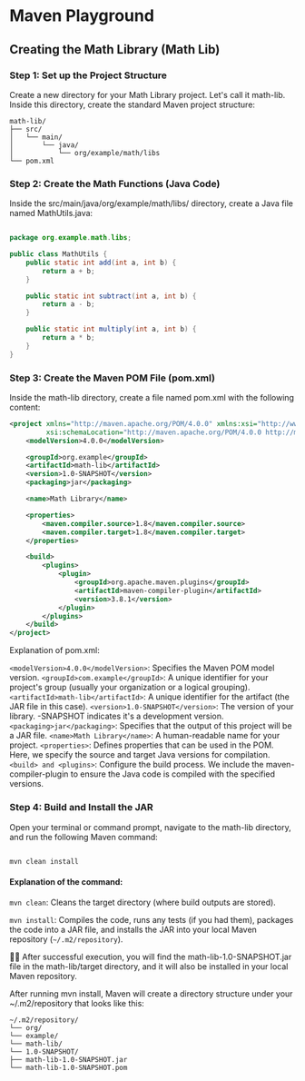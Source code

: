 # Maven Playground

## Creating the Math Library (Math Lib)

### Step 1: Set up the Project Structure

Create a new directory for your Math Library project. Let's call it math-lib. Inside this directory, create the standard Maven project structure:

```
math-lib/
├── src/
│   └── main/
│       └── java/
│           └── org/example/math/libs
└── pom.xml
```

### Step 2: Create the Math Functions (Java Code)

Inside the src/main/java/org/example/math/libs/ directory, create a Java file named MathUtils.java:

```java

package org.example.math.libs;

public class MathUtils {
    public static int add(int a, int b) {
        return a + b;
    }

    public static int subtract(int a, int b) {
        return a - b;
    }

    public static int multiply(int a, int b) {
        return a * b;
    }
}
```

### Step 3: Create the Maven POM File (pom.xml)

Inside the math-lib directory, create a file named pom.xml with the following content:

```XML
<project xmlns="http://maven.apache.org/POM/4.0.0" xmlns:xsi="http://www.w3.org/2001/XMLSchema-instance"
         xsi:schemaLocation="http://maven.apache.org/POM/4.0.0 http://maven.apache.org/xsd/maven-4.0.0.xsd">
    <modelVersion>4.0.0</modelVersion>

    <groupId>org.example</groupId>
    <artifactId>math-lib</artifactId>
    <version>1.0-SNAPSHOT</version>
    <packaging>jar</packaging>

    <name>Math Library</name>

    <properties>
        <maven.compiler.source>1.8</maven.compiler.source>
        <maven.compiler.target>1.8</maven.compiler.target>
    </properties>

    <build>
        <plugins>
            <plugin>
                <groupId>org.apache.maven.plugins</groupId>
                <artifactId>maven-compiler-plugin</artifactId>
                <version>3.8.1</version>
            </plugin>
        </plugins>
    </build>
</project>
```
Explanation of pom.xml:

```<modelVersion>4.0.0</modelVersion>```: Specifies the Maven POM model version.
```<groupId>com.example</groupId>```: A unique identifier for your project's group (usually your organization or a logical grouping).
```<artifactId>math-lib</artifactId>```: A unique identifier for the artifact (the JAR file in this case).
```<version>1.0-SNAPSHOT</version>```: The version of your library. -SNAPSHOT indicates it's a development version.
```<packaging>jar</packaging>```: Specifies that the output of this project will be a JAR file.
```<name>Math Library</name>```: A human-readable name for your project.
```<properties>```: Defines properties that can be used in the POM. Here, we specify the source and target Java versions for compilation.
```<build> and <plugins>```: Configure the build process. We include the maven-compiler-plugin to ensure the Java code is compiled with the specified versions.

### Step 4: Build and Install the JAR

Open your terminal or command prompt, navigate to the math-lib directory, and run the following Maven command:

```Bash

mvn clean install
```

#### Explanation of the command:

```mvn clean```: Cleans the target directory (where build outputs are stored).

```mvn install```: Compiles the code, runs any tests (if you had them), packages the code into a JAR file, and installs the JAR into your local Maven repository (```~/.m2/repository```).

:clap::beers: After successful execution, you will find the math-lib-1.0-SNAPSHOT.jar file in the math-lib/target directory, and it will also be installed in your local Maven repository.

After running mvn install, Maven will create a directory structure under your ~/.m2/repository that looks like this:

```
~/.m2/repository/
└── org/
└── example/
└── math-lib/
└── 1.0-SNAPSHOT/
├── math-lib-1.0-SNAPSHOT.jar
└── math-lib-1.0-SNAPSHOT.pom
```